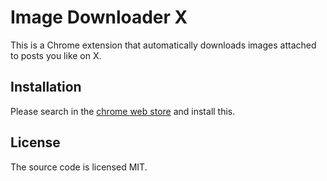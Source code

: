 # Image Downloader X

This is a Chrome extension that automatically downloads images attached to posts you like on X.

## Installation

Please search in the [chrome web store](https://chromewebstore.google.com/) and install this.

## License

The source code is licensed MIT.